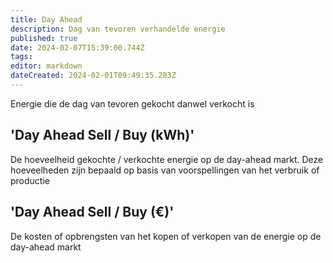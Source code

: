 ```yaml
---
title: Day Ahead
description: Dag van tevoren verhandelde energie
published: true
date: 2024-02-07T15:39:00.744Z
tags: 
editor: markdown
dateCreated: 2024-02-01T09:49:35.283Z
---
```


Energie die de dag van tevoren gekocht danwel verkocht is

## 'Day Ahead Sell / Buy (kWh)'

De hoeveelheid gekochte / verkochte energie op de day-ahead markt. Deze hoeveelheden zijn bepaald op basis van voorspellingen van het verbruik of productie

## 'Day Ahead Sell / Buy (€)'

De kosten of opbrengsten van het kopen of verkopen van de energie op de day-ahead markt
